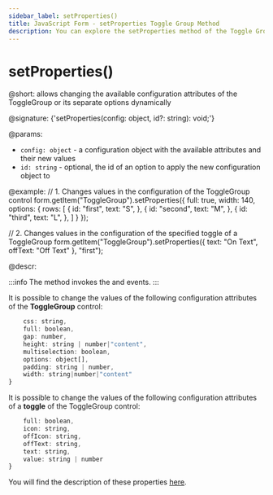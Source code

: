```yaml
---
sidebar_label: setProperties()
title: JavaScript Form - setProperties Toggle Group Method 
description: You can explore the setProperties method of the Toggle Group control of Form in the documentation of the DHTMLX JavaScript UI library. Browse developer guides and API reference, try out code examples and live demos, and download a free 30-day evaluation version of DHTMLX Suite.
---
```


# setProperties()

@short: allows changing the available configuration attributes of the ToggleGroup or its separate options dynamically

@signature: {'setProperties(config: object, id?: string): void;'}

@params:
- `config: object` - a configuration object with the available attributes and their new values
- `id: string` - optional, the id of an option to apply the new configuration object to

@example:
// 1. Changes values in the configuration of the ToggleGroup control
form.getItem("ToggleGroup").setProperties({
    full: true,
    width: 140,
    options: {
        rows: [
            {
                id: "first",
                text: "S",
            },
            {
                id: "second",
                text: "M",
            },
            {
                id: "third",
                text: "L",
            },
        ]
    }
});

// 2. Changes values in the configuration of the specified toggle of a ToggleGroup
form.getItem("ToggleGroup").setProperties({
    text: "On Text",
	offText: "Off Text"
}, "first");

@descr:

:::info
The method invokes the [](form/api/togglegroup/togglegroup_afterchangeproperties_event.md) and [](form/api/togglegroup/togglegroup_beforechangeproperties_event.md) events.
:::

It is possible to change the values of the following configuration attributes of the **ToggleGroup** control:

```javascript
    css: string,
    full: boolean,
    gap: number,
    height: string | number|"content",
    multiselection: boolean,
    options: object[],
    padding: string | number,
    width: string|number|"content"
}
```

It is possible to change the values of the following configuration attributes of a **toggle** of the ToggleGroup control:

```javascript
    full: boolean,
    icon: string,
    offIcon: string,
    offText: string,
    text: string,
    value: string | number
}
```

You will find the description of these properties [here](form/api/togglegroup/api_togglegroup_properties.md).